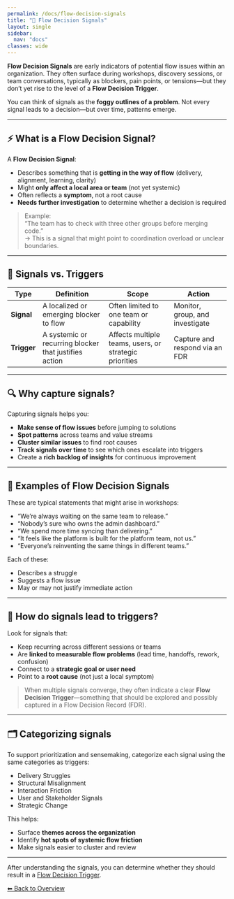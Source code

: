 ```yaml
---
permalink: /docs/flow-decision-signals
title: "🧭 Flow Decision Signals"
layout: single
sidebar:
  nav: "docs"
classes: wide
---
```


**Flow Decision Signals** are early indicators of potential flow issues within an organization. They often surface during workshops, discovery sessions, or team conversations, typically as blockers, pain points, or tensions—but they don’t yet rise to the level of a **Flow Decision Trigger**.

You can think of signals as the **foggy outlines of a problem**. Not every signal leads to a decision—but over time, patterns emerge.

---

## ⚡ What is a Flow Decision Signal?

A **Flow Decision Signal**:

- Describes something that is **getting in the way of flow** (delivery, alignment, learning, clarity)
- Might **only affect a local area or team** (not yet systemic)
- Often reflects a **symptom**, not a root cause
- **Needs further investigation** to determine whether a decision is required

> Example:  
> “The team has to check with three other groups before merging code.”  
> → This is a signal that might point to coordination overload or unclear boundaries.

---

## 🔄 Signals vs. Triggers

| Type  | Definition | Scope | Action |
|-------|------------|--------|--------|
| **Signal** | A localized or emerging blocker to flow | Often limited to one team or capability | Monitor, group, and investigate |
| **Trigger** | A systemic or recurring blocker that justifies action | Affects multiple teams, users, or strategic priorities | Capture and respond via an FDR |

---

## 🔍 Why capture signals?

Capturing signals helps you:

- **Make sense of flow issues** before jumping to solutions
- **Spot patterns** across teams and value streams
- **Cluster similar issues** to find root causes
- **Track signals over time** to see which ones escalate into triggers
- Create a **rich backlog of insights** for continuous improvement

---

## 🧠 Examples of Flow Decision Signals

These are typical statements that might arise in workshops:

- “We’re always waiting on the same team to release.”  
- “Nobody’s sure who owns the admin dashboard.”  
- “We spend more time syncing than delivering.”  
- “It feels like the platform is built for the platform team, not us.”  
- “Everyone’s reinventing the same things in different teams.”

Each of these:

- Describes a struggle
- Suggests a flow issue
- May or may not justify immediate action

---

## 🧩 How do signals lead to triggers?

Look for signals that:

- Keep recurring across different sessions or teams  
- Are **linked to measurable flow problems** (lead time, handoffs, rework, confusion)  
- Connect to a **strategic goal or user need**  
- Point to a **root cause** (not just a local symptom)

> When multiple signals converge, they often indicate a clear **Flow Decision Trigger**—something that should be explored and possibly captured in a Flow Decision Record (FDR).

---

## 🗂️ Categorizing signals

To support prioritization and sensemaking, categorize each signal using the same categories as triggers:

- Delivery Struggles  
- Structural Misalignment  
- Interaction Friction  
- User and Stakeholder Signals  
- Strategic Change

This helps:

- Surface **themes across the organization**
- Identify **hot spots of systemic flow friction**
- Make signals easier to cluster and review

---

After understanding the signals, you can determine whether they should result in a [Flow Decision Trigger](/docs/flow-decision-triggers).

[⬅ Back to Overview](/docs/overview)
